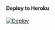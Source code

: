 
#### Deploy to Heroku

[![Deploy](https://www.herokucdn.com/deploy/button.svg)](https://www.heroku.com/deploy?template=https://github.com/Elonm130/ciyductdux5e)
